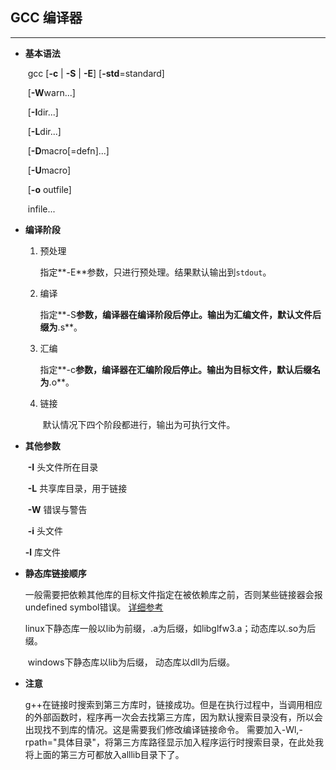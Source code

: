 ## GCC 编译器

-------------------

- **基本语法**

  ​	gcc [**-c** | **-S** | **-E**] [**-std**=standard]

  ​			[**-W**warn...]

  ​			[**-I**dir...]

  ​			[**-L**dir...]

  ​			[**-D**macro[=defn]...]

  ​			[**-U**macro]

  ​			[**-o** outfile]

  ​			infile... 

- **编译阶段**

   1. 预处理

      ​	指定**-E**参数，只进行预处理。结果默认输出到`stdout`。

   2. 编译

      ​	指定**-S**参数，编译器在编译阶段后停止。输出为汇编文件，默认文件后缀为**.s**。

   3. 汇编

      ​	指定**-c**参数，编译器在汇编阶段后停止。输出为目标文件，默认后缀名为**.o**。

   4. 链接

      ​	默认情况下四个阶段都进行，输出为可执行文件。

- **其他参数**

  ​	**-I** 	头文件所在目录

  ​	**-L** 	共享库目录，用于链接

  ​	**-W** 	错误与警告
  
  ​	 **-i** 	头文件
  
   	**-l** 	库文件
  
- **静态库链接顺序**

   ​	一般需要把依赖其他库的目标文件指定在被依赖库之前，否则某些链接器会报undefined symbol错误。 [详细参考](https://www.linuxopia.org/online_books/an_introduction_to_gcc/gccintro_18.html)

   ​	linux下静态库一般以lib为前缀，.a为后缀，如libglfw3.a；动态库以.so为后缀。
   
   ​	windows下静态库以lib为后缀， 动态库以dll为后缀。
   
- **注意**

   g++在链接时搜索到第三方库时，链接成功。但是在执行过程中，当调用相应的外部函数时，程序再一次会去找第三方库，因为默认搜索目录没有，所以会出现找不到库的情况。这是需要我们修改编译链接命令。
    需要加入-Wl,-rpath="具体目录"，将第三方库路径显示加入程序运行时搜索目录，在此处我将上面的第三方可都放入alllib目录下了。